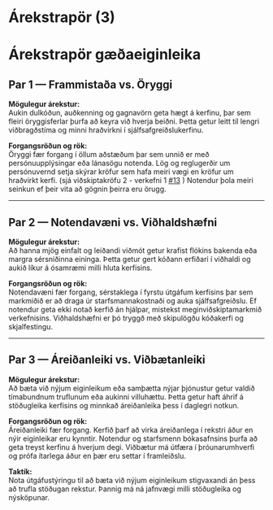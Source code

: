# Árekstrapör (3)

# Árekstrapör gæðaeiginleika

## Par 1 — Frammistaða vs. Öryggi

**Mögulegur árekstur:**  
Aukin dulkóðun, auðkenning og gagnavörn geta hægt á kerfinu, þar sem fleiri öryggisferlar þurfa að keyra við hverja beiðni. Þetta getur leitt til lengri viðbragðstíma og minni hraðvirkni í sjálfsafgreiðslukerfinu.

**Forgangsröðun og rök:**  
Öryggi fær forgang í öllum aðstæðum þar sem unnið er með persónuupplýsingar eða lánasögu notenda. Lög og reglugerðir um persónuvernd setja skýrar kröfur sem hafa meiri vægi en kröfur um hraðvirkt kerfi.
(sjá viðskiptakröfu 2 - verkefni 1 [#13](https://github.com/ArnthorAtli/Krofugreiningar-Verkefni-1/issues/11#issue-3363615584) )
Notendur þola meiri seinkun ef þeir vita að gögnin þeirra eru örugg.

---

## Par 2 — Notendavæni vs. Viðhaldshæfni

**Mögulegur árekstur:**  
Að hanna mjög einfalt og leiðandi viðmót getur krafist flókins bakenda eða margra sérsniðinna eininga. Þetta getur gert kóðann erfiðari í viðhaldi og aukið líkur á ósamræmi milli hluta kerfisins.

**Forgangsröðun og rök:**  
Notendavæni fær forgang, sérstaklega í fyrstu útgáfum kerfisins þar sem markmiðið er að draga úr starfsmannakostnaði og auka sjálfsafgreiðslu. Ef notendur geta ekki notað kerfið án hjálpar, mistekst meginviðskiptamarkmið verkefnisins. Viðhaldshæfni er þó tryggð með skipulögðu kóðakerfi og skjalfestingu.

---

## Par 3 — Áreiðanleiki vs. Viðbætanleiki 

**Mögulegur árekstur:**  
Að bæta við nýjum eiginleikum eða samþætta nýjar þjónustur getur valdið tímabundnum truflunum eða aukinni villuhættu. Þetta getur haft áhrif á stöðugleika kerfisins og minnkað áreiðanleika þess í daglegri notkun.

**Forgangsröðun og rök:**  
Áreiðanleiki fær forgang. Kerfið þarf að virka áreiðanlega í rekstri áður en nýir eiginleikar eru kynntir. Notendur og starfsmenn bókasafnsins þurfa að geta treyst kerfinu á hverjum degi. Viðbætur má útfæra í þróunarumhverfi og prófa ítarlega áður en þær eru settar í framleiðslu.

**Taktík:**  
Nota útgáfustýringu til að bæta við nýjum eiginleikum stigvaxandi án þess að trufla stöðugan rekstur. Þannig má ná jafnvægi milli stöðugleika og nýsköpunar.

